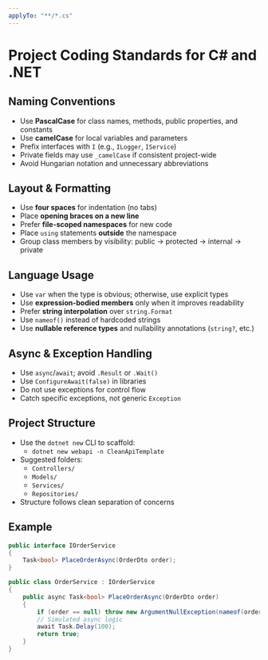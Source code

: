 ```yaml
---
applyTo: "**/*.cs"
---
```


# Project Coding Standards for C# and .NET

## Naming Conventions

- Use **PascalCase** for class names, methods, public properties, and constants
- Use **camelCase** for local variables and parameters
- Prefix interfaces with `I` (e.g., `ILogger`, `IService`)
- Private fields may use `_camelCase` if consistent project-wide
- Avoid Hungarian notation and unnecessary abbreviations

## Layout & Formatting

- Use **four spaces** for indentation (no tabs)
- Place **opening braces on a new line**
- Prefer **file-scoped namespaces** for new code
- Place `using` statements **outside** the namespace
- Group class members by visibility: public → protected → internal → private

## Language Usage

- Use `var` when the type is obvious; otherwise, use explicit types
- Use **expression-bodied members** only when it improves readability
- Prefer **string interpolation** over `string.Format`
- Use `nameof()` instead of hardcoded strings
- Use **nullable reference types** and nullability annotations (`string?`, etc.)

## Async & Exception Handling

- Use `async`/`await`; avoid `.Result` or `.Wait()`
- Use `ConfigureAwait(false)` in libraries
- Do not use exceptions for control flow
- Catch specific exceptions, not generic `Exception`

## Project Structure

- Use the `dotnet new` CLI to scaffold:
  - `dotnet new webapi -n CleanApiTemplate`
- Suggested folders:
  - `Controllers/`
  - `Models/`
  - `Services/`
  - `Repositories/`
- Structure follows clean separation of concerns

## Example

```csharp
public interface IOrderService
{
    Task<bool> PlaceOrderAsync(OrderDto order);
}

public class OrderService : IOrderService
{
    public async Task<bool> PlaceOrderAsync(OrderDto order)
    {
        if (order == null) throw new ArgumentNullException(nameof(order));
        // Simulated async logic
        await Task.Delay(100);
        return true;
    }
}
```
